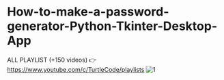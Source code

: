 # How-to-make-a-password-generator-Python-Tkinter-Desktop-App
ALL PLAYLIST (+150 videos) 👉 https://www.youtube.com/c/TurtleCode/playlists
![1](https://user-images.githubusercontent.com/85156399/172581736-b961095c-b27f-40cd-8314-ee087689224e.png)

